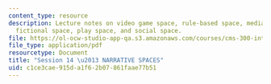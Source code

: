 ```yaml
---
content_type: resource
description: Lecture notes on video game space, rule-based space, mediated space,
  fictional space, play space, and social space.
file: https://ol-ocw-studio-app-qa.s3.amazonaws.com/courses/cms-300-introduction-to-videogame-studies-fall-2011/c1ce3cae915da1f62b07861faae77b51_MITCMS_300F11_session_14.pdf
file_type: application/pdf
resourcetype: Document
title: "Session 14 \u2013 NARRATIVE SPACES"
uid: c1ce3cae-915d-a1f6-2b07-861faae77b51
---
```

